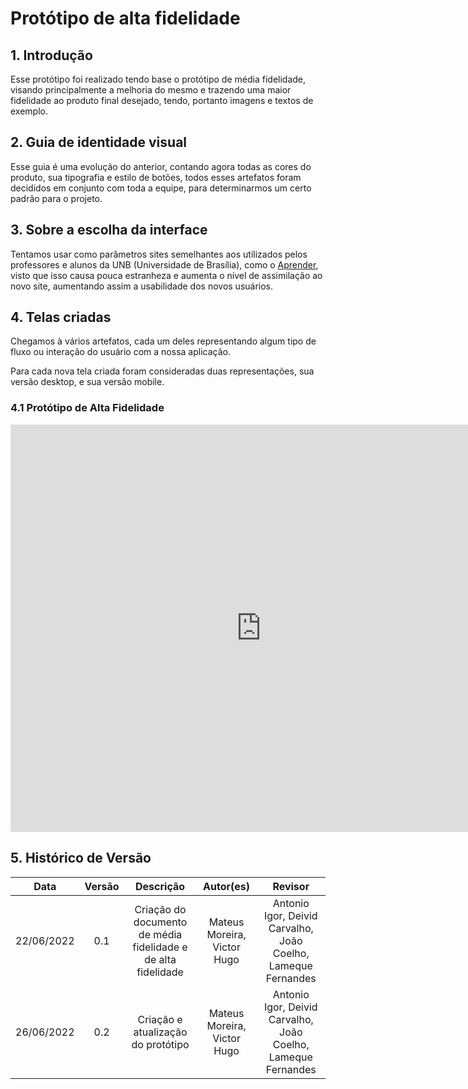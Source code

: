 # Protótipo de alta fidelidade

## 1. Introdução
Esse protótipo foi realizado tendo base o protótipo de média fidelidade, visando principalmente a melhoria do mesmo e trazendo uma maior fidelidade ao produto final desejado, tendo, portanto imagens e textos de exemplo.

## 2. Guia de identidade visual
Esse guia é uma evolução do anterior, contando agora todas as cores do produto, sua tipografia e estilo de botões, todos esses artefatos foram decididos em conjunto com toda a equipe, para determinarmos um certo padrão para o projeto.

## 3. Sobre a escolha da interface
Tentamos usar como parâmetros sites semelhantes aos utilizados pelos professores e alunos da UNB (Universidade de Brasília), como o [Aprender](https://aprender3.unb.br/login/index.php), visto que isso causa pouca estranheza e aumenta o nível de assimilação ao novo site, aumentando assim a usabilidade dos novos usuários.

## 4. Telas criadas
Chegamos à vários artefatos, cada um deles representando algum tipo de fluxo ou interação do usuário com a nossa aplicação.

Para cada nova tela criada foram consideradas duas representações, sua versão desktop, e sua versão mobile.

### 4.1 Protótipo de Alta Fidelidade

<iframe style="border: 1px solid rgba(0, 0, 0, 0.1);" width="800" height="650" src="https://www.figma.com/embed?embed_host=share&url=https%3A%2F%2Fwww.figma.com%2Ffile%2F5naphmEWK8aP5qRpFrcqhB%2FProt%25C3%25B3tipo-de-alta-fidelidade%3Fnode-id%3D0%253A1" allowfullscreen></iframe>

## 5. Histórico de Versão

| Data       | Versão |  Descrição         | Autor(es)                | Revisor         |
|:----------:|:------:| :-----------------:| :-----------------------------------------------------------------: | :-------------: |
| 22/06/2022 | 0.1    | Criação do documento de média fidelidade e de alta fidelidade | Mateus Moreira, Victor Hugo  | Antonio Igor, Deivid Carvalho, João Coelho, Lameque Fernandes |
| 26/06/2022 | 0.2    | Criação e atualização do protótipo  | Mateus Moreira, Victor Hugo | Antonio Igor, Deivid Carvalho, João Coelho, Lameque Fernandes |

